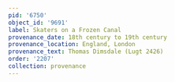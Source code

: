 ```yaml
---
pid: '6750'
object_id: '9691'
label: Skaters on a Frozen Canal
provenance_date: 18th century to 19th century
provenance_location: England, London
provenance_text: Thomas Dimsdale (Lugt 2426)
order: '2207'
collection: provenance
---
```

